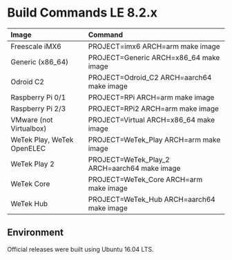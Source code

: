 # Build Commands LE 8.2.x

| Image | Command |
| :--- | :--- |
| Freescale iMX6 | PROJECT=imx6 ARCH=arm make image |
| Generic (x86_64) | PROJECT=Generic ARCH=x86_64 make image |
| Odroid C2 | PROJECT=Odroid_C2 ARCH=aarch64 make image |
| Raspberry Pi 0/1 | PROJECT=RPi ARCH=arm make image |
| Raspberry Pi 2/3 | PROJECT=RPi2 ARCH=arm make image |
| VMware (not Virtualbox) | PROJECT=Virtual ARCH=x86_64 make image |
| WeTek Play, WeTek OpenELEC | PROJECT=WeTek_Play ARCH=arm make image |
| WeTek Play 2 | PROJECT=WeTek_Play_2 ARCH=aarch64 make image |
| WeTek Core | PROJECT=WeTek_Core ARCH=arm make image |
| WeTek Hub | PROJECT=WeTek_Hub ARCH=aarch64 make image |

## Environment

Official releases were built using Ubuntu 16.04 LTS.
